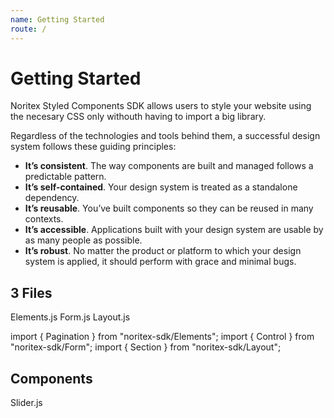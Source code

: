 ```yaml
---
name: Getting Started
route: /
---
```


# Getting Started

Noritex Styled Components SDK allows users to style your website using the necesary CSS only withouth having to import a big library.

Regardless of the technologies and tools behind them, a successful design system follows these guiding principles:

-   **It’s consistent**. The way components are built and managed follows a predictable pattern.
-   **It’s self-contained**. Your design system is treated as a standalone dependency.
-   **It’s reusable**. You’ve built components so they can be reused in many contexts.
-   **It’s accessible**. Applications built with your design system are usable by as many people as possible.
-   **It’s robust**. No matter the product or platform to which your design system is applied, it should perform with grace and minimal bugs.

## 3 Files

Elements.js
Form.js
Layout.js

import { Pagination } from "noritex-sdk/Elements";
import { Control } from "noritex-sdk/Form";
import { Section } from "noritex-sdk/Layout";

## Components

Slider.js
